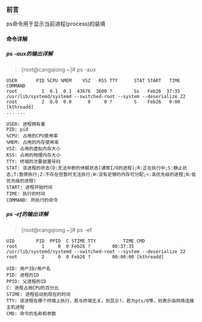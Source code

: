 ### 前言
ps命令用于显示当前进程(process)的装填

#### 命令详解

##### ps -aux的输出详解
> [root@cangqiong ~]# ps -aux       

```
USER       PID %CPU %MEM    VSZ   RSS TTY      STAT START   TIME COMMAND
root         1  0.1  0.1  43676  3600 ?        Ss   Feb26  37:35 /usr/lib/systemd/systemd --switched-root --system --deserialize 22
root         2  0.0  0.0      0     0 ?        S    Feb26   0:00 [kthreadd]
... ...
```
```
USER: 进程拥有着
PID: pid
%CPU: 占用的CPU使用率
%MEM: 占用的内存使用率
VSZ: 占用的虚拟内存大小
RSS: 占用的物理内存大小
TTY: 终端的次要装置号码
STAT: 该进程的状态(D:无法中断的休眠状态[通常I/O的进程];R:正在执行中;S:静止状态;T:暂停执行;Z:不存在但暂时无法执行;W:没有足够的内存可分配;<:高优先级的进程;N:低优先级的进程)
START: 进程开始时间
TIME: 执行的时间
COMMAND: 所执行的命令
```

##### ps -ef的输出详解
> [root@cangqiong ~]# ps -ef        

```
UID        PID  PPID  C STIME TTY          TIME CMD
root         1     0  0 Feb26 ?        00:37:35 /usr/lib/systemd/systemd --switched-root --system --deserialize 22
root         2     0  0 Feb26 ?        00:00:00 [kthreadd]
```

```
UID: 用户ID/用户名
PID: 进程的ID
PPID: 父进程的ID
C: 进程占用CPU的百分比
STIME: 进程启动到现在的时间
TTY: 该进程在哪个终端上执行，若与终端无关，则显示?，若为pts/0等，则表示由网络连接主机进程
CMD: 命令的名称和参数
```



